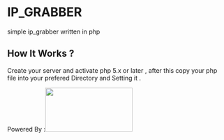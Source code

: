 # IP_GRABBER
simple ip_grabber written in php

<h2> How It Works ? </h2>

<p>
  Create your server and activate php 5.x or later , after this copy your php file into your prefered Directory and Setting it .
  </p>
  
Powered By :<img src="http://pluspng.com/img-png/php-384.png" width="200" height="100">
